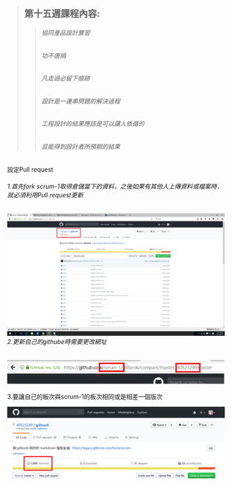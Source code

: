 > ## 第十五週課程內容:
>
> > ###### 協同產品設計實習
> >
> > ###### 功不唐捐
> >
> > ###### 凡走過必留下痕跡
> >
> > ###### 設計是一連串問題的解決過程
> >
> > ###### 工程設計的結果應該是可以讓人依循的
> >
> > ###### 且能得到設計者所預期的結果

設定Pull request

###### 1.首先fork scrum-1取得倉儲當下的資料，之後如果有其他人上傳資料或檔案時，就必須利用Pull request更新

###### ![](/assets/2.png)2.更新自己的githube時需要更改網址

![](/assets/4.png)

3.要讓自己的板次與scrum-1的板次相同或是相差一個版次 

![](/assets/5.png)



